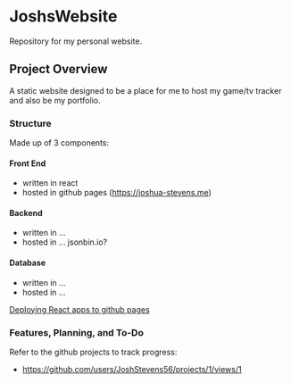 # JoshsWebsite

Repository for my personal website.

## Project Overview

A static website designed to be a place for me to host my game/tv tracker and also be my portfolio.

### Structure

Made up of 3 components:

#### Front End

- written in react
- hosted in github pages (<https://joshua-stevens.me>)

#### Backend

- written in ...
- hosted in ... jsonbin.io?

#### Database

- written in ...
- hosted in ...

[Deploying React apps to github pages](https://blog.logrocket.com/deploying-react-apps-github-pages/)

### Features, Planning, and To-Do

Refer to the github projects to track progress:

- <https://github.com/users/JoshStevens56/projects/1/views/1>
